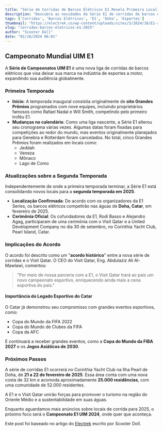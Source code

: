 ```yaml
---
title: "Série de Corridas de Barcos Elétricos E1 Revela Primeira Localização do Grande Prêmio para sua Segunda Temporada em 2025"
description: "Descubra as novidades da Série E1 de corridas de barcos elétricos, incluindo a primeira localização oficial do Grande Prêmio de 2025 em Doha, Catar."
tags: ['Corridas', 'Barcos Elétricos', 'E1', 'Doha', 'Esportes']
thumbnail: "https://electrek.co/wp-content/uploads/sites/3/2024/10/E1-racing-2025.jpg?quality=82&strip=all&w=1400"
slug: "corridas-barcos-eletricos-e1-2025"
author: "Scooter Doll"
date: "02/10/2024 06:01"
---
```


## Campeonato Mundial UIM E1

A **Série de Campeonatos UIM E1** é uma nova liga de corridas de barcos elétricos que visa deixar sua marca na indústria de esportes a motor, expandindo sua audiência globalmente. 

### Primeira Temporada

- **Início**: A temporada inaugural consistia originalmente de **oito Grandes Prêmios** programados com nove equipes, incluindo proprietários famosos como Rafael Nadal e Will Smith, competindo pelo primeiro troféu E1.
- **Mudanças no calendário**: Como uma liga nascente, a Série E1 alterou seu cronograma várias vezes. Algumas datas foram fixadas para competições ao redor do mundo, mas eventos originalmente planejados para Genebra e Rotterdam foram cancelados. No total, cinco Grandes Prêmios foram realizados em locais como:
  - Jeddah
  - Veneza
  - Mônaco
  - Lago de Como

### Atualizações sobre a Segunda Temporada

Independentemente de onde a primeira temporada terminar, a Série E1 está consolidando novos locais para a **segunda temporada em 2025**. 

- **Localização Confirmada**: De acordo com os organizadores da E1 Series, os barcos elétricos competirão nas águas de **Doha, Catar**, em fevereiro de 2025. 
- **Cerimônia Oficial**: Os cofundadores da E1, Rodi Basso e Alejandro Agag, participaram de uma cerimônia com o Visit Qatar e a United Development Company no dia 30 de setembro, no Corinthia Yacht Club, Pearl Island, Catar.

### Implicações do Acordo

O acordo foi descrito como um "**acordo histórico**" entre a nova série de corridas e o Visit Qatar. O CEO do Visit Qatar, Eng. Abdulaziz Ali Al-Mawlawi, comentou:

> "Por meio de nossa parceria com a E1, o Visit Qatar trará ao país um novo campeonato esportivo, enriquecendo ainda mais a cena esportiva do país."

#### Importância do Legado Esportivo do Catar
O Catar já demonstrou seu compromisso com grandes eventos esportivos, como:
- Copa do Mundo da FIFA 2022
- Copa do Mundo de Clubes da FIFA
- Copa da AFC

E continuará a receber grandes eventos, como a **Copa do Mundo da FIBA 2027** e os **Jogos Asiáticos de 2030**.  

### Próximos Passos

A série de corridas E1 ocorrerá no Corinthia Yacht Club na Ilha Pearl de Doha, de **21 a 22 de fevereiro de 2025**. Essa área conta com uma nova costa de 32 km e acomoda aproximadamente **25.000 residências**, com uma comunidade de 52.000 residentes.

A E1 e o Visit Qatar unirão forças para promover o turismo na região do Oriente Médio e a sustentabilidade em suas águas.

Enquanto aguardamos mais anúncios sobre locais de corrida para 2025, o próximo foco será o **Campeonato E1 UIM 2024**, onde quer que aconteça.

Este post foi baseado no artigo do [Electrek](https://electrek.co/2024/10/01/e1-electric-boat-racing-reveals-first-grand-prix-location-second-season-2025/) escrito por Scooter Doll.